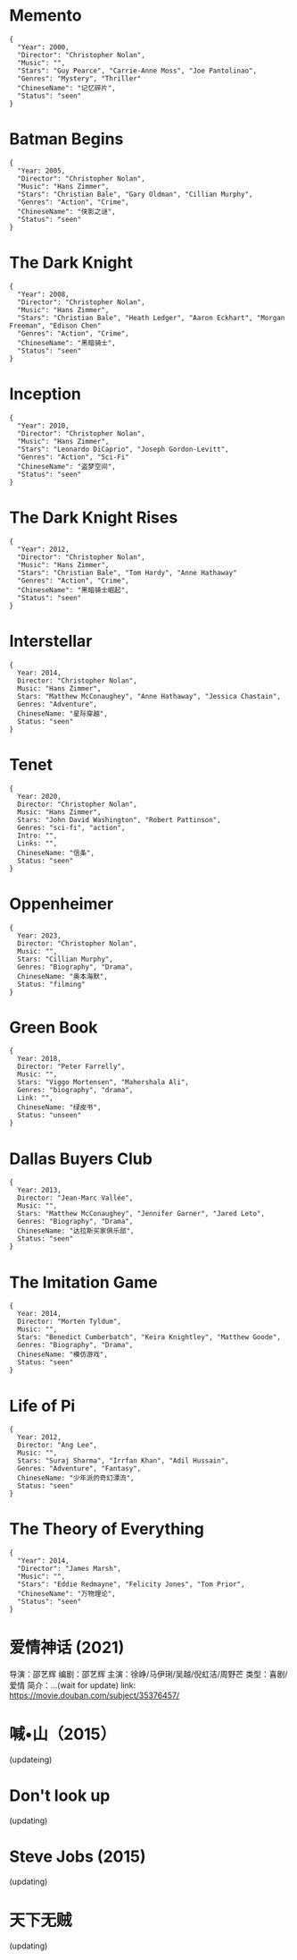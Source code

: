 


# Memento 
    {
      "Year": 2000,
      "Director": "Christopher Nolan",
      "Music": "",
      "Stars": "Guy Pearce", "Carrie-Anne Moss", "Joe Pantolinao",
      "Genres": "Mystery", "Thriller"
      "ChineseName": "记忆碎片",
      "Status": "seen"
    }


# Batman Begins 
    {
      "Year: 2005,
      "Director": "Christopher Nolan",
      "Music": "Hans Zimmer",
      "Stars": "Christian Bale", "Gary Oldman", "Cillian Murphy",
      "Genres": "Action", "Crime",
      "ChineseName": "侠影之谜",
      "Status": "seen"
    }


# The Dark Knight
    {
      "Year": 2008,
      "Director": "Christopher Nolan",
      "Music": "Hans Zimmer",
      "Stars": "Christian Bale", "Heath Ledger", "Aaron Eckhart", "Morgan Freeman", "Edison Chen"
      "Genres": "Action", "Crime",
      "ChineseName": "黑暗骑士",
      "Status": "seen"
    }


# Inception
    {
      "Year": 2010,
      "Director": "Christopher Nolan",
      "Music": "Hans Zimmer",
      "Stars": "Leonardo DiCaprio", "Joseph Gordon-Levitt",
      "Genres": "Action", "Sci-Fi"
      "ChineseName": "盗梦空间",
      "Status": "seen"
    }



# The Dark Knight Rises
    {
      "Year": 2012,
      "Director": "Christopher Nolan",
      "Music": "Hans Zimmer",
      "Stars": "Christian Bale", "Tom Hardy", "Anne Hathaway"
      "Genres": "Action", "Crime",
      "ChineseName": "黑暗骑士崛起",
      "Status": "seen"
    }



# Interstellar 
    {
      Year: 2014,
      Director: "Christopher Nolan",
      Music: "Hans Zimmer",
      Stars: "Matthew McConaughey", "Anne Hathaway", "Jessica Chastain",
      Genres: "Adventure",
      ChineseName: "星际穿越",
      Status: "seen"
    }


# Tenet 
    { 
      Year: 2020,
      Director: "Christopher Nolan",
      Music: "Hans Zimmer",
      Stars: "John David Washington", "Robert Pattinson",
      Genres: "sci-fi", "action",
      Intro: "",
      Links: "",
      ChineseName: "信条", 
      Status: "seen"
    }


# Oppenheimer
    {
      Year: 2023,
      Director: "Christopher Nolan",
      Music: "",
      Stars: "Cillian Murphy",
      Genres: "Biography", "Drama",
      ChineseName: "奥本海默",
      Status: "filming"
    }


# Green Book
    {
      Year: 2018,
      Director: "Peter Farrelly",
      Music: "",
      Stars: "Viggo Mortensen", "Mahershala Ali",
      Genres: "biography", "drama",
      Link: "",
      ChineseName: "绿皮书",
      Status: "unseen"
    }


# Dallas Buyers Club
    {
      Year: 2013,
      Director: "Jean-Marc Vallée",
      Music: "",
      Stars: "Matthew McConaughey", "Jennifer Garner", "Jared Leto",
      Genres: "Biography", "Drama",
      ChineseName: "达拉斯买家俱乐部",
      Status: "seen"
    }


# The Imitation Game
    {
      Year: 2014,
      Director: "Morten Tyldum",
      Music: "",
      Stars: "Benedict Cumberbatch", "Keira Knightley", "Matthew Goode",
      Genres: "Biography", "Drama",
      ChineseName: "模仿游戏",
      Status: "seen"
    }


# Life of Pi
    {
      Year: 2012,
      Director: "Ang Lee",
      Music: "",
      Stars: "Suraj Sharma", "Irrfan Khan", "Adil Hussain",
      Genres: "Adventure", "Fantasy",
      ChineseName: "少年派的奇幻漂流",
      Status: "seen"
    }


# The Theory of Everything
    {
      "Year": 2014,
      "Director": "James Marsh",
      "Music": "",
      "Stars": "Eddie Redmayne", "Felicity Jones", "Tom Prior",
      "ChineseName": "万物理论",
      "Status": "seen"
    }





# 爱情神话 (2021)
  导演：邵艺辉
  编剧：邵艺辉
  主演：徐峥/马伊琍/吴越/倪虹洁/周野芒
  类型：喜剧/爱情
  简介：...(wait for update)
  link: https://movie.douban.com/subject/35376457/

# 喊•山（2015）
  (updateing)

# Don't look up
  (updating)


# Steve Jobs (2015)
  (updating)

# 天下无贼
  (updating)









